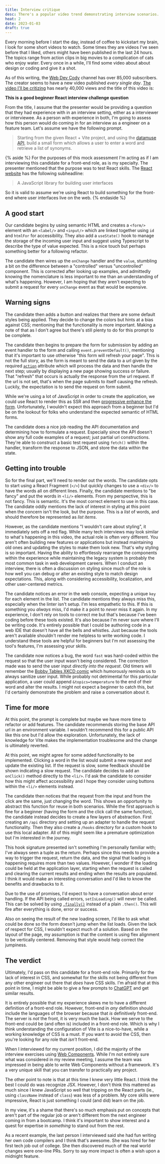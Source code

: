 ```yaml
---
title: Interview critique
desc: There's a popular video trend demonstrating interview scenarios. In this post, I'll provide some feedback on one exercise in particular based on my experience as both an interviewer and interviewee.
heat: 2
date: 2023-01-03
draft: true
---
```


Every morning before I start the day, instead of coffee to kickstart my brain, I look for some short videos to watch. Some times they are videos I've seen before that I liked, others might have been published in the last 24 hours. The topics range from action clips in big movies to a complication of cats who enjoy water. Every once in a while, I'll find some video about about design or coding and give it a shot.

As of this writing, the [Web Dev Cody](https://www.youtube.com/@WebDevCody) channel has over 85,000 subscribers. The creator seems to have a new video published _every single day_. [The video I'll be critizing](https://www.youtube.com/watch?v=-Rtlnsgbc0k) has nearly 40,000 views and the title of this video is:

**This is a good beginner React interview challenge question**

From the title, I assume that the presenter would be providing a question that they had experience with in an interview setting, either as a interviewer or interviewee. As a person with experience in both, I'm going to assess how this person would do coming in for an interview as a engineer on a feature team. Let's assume we have the following prompt.

> Starting from the given React + Vite project, and using the [datamuse API](https://www.datamuse.com/api/), build a small form which allows a user to enter a word and retrieve a list of synonyms.

{% aside %}
For the purposes of this mock assessment I'm acting as if I am interviewing this candidate for a front-end role, as is my specialty. The presenter mentioned that the purpose was to test React skills. The [React website](https://reactjs.org/) has the following subheadline:

> A JavaScript library for building user interfaces

So it is valid to assume we're using React to build something for the front-end where user interfaces live on the web.
{% endaside %}

## A good start

Our candidate begins by using semantic HTML and creates a `<form/>` element with an `<label/>` and `<input/>` which are linked together using `id` and `htmlFor` for accessibility. They also add a `useState()` hook to manage the storage of the incoming user input and suggest using Typescript to describe the type of value expected. This is a nice touch but perhaps something better for a following refactor.

The candidate then wires up the `onChange` handler and the `value`, stumbling a bit on the difference between a "controlled" versus "uncontrolled" component. This is corrected after looking up examples, and admittedly knowing the nomenclature is less important to me than an understanding of what's happening. However, I am hoping that they aren't expecting to submit a request for every `onChange` event as that would be expensive.

## Warning signs

The candidate then adds a button and realizes that there are some default styles being applied. They decide to change the colors but hints at a bias against CSS; mentioning that the functionality is more important. Making a note of that as I don't agree but there's still plenty to do for this prompt to be complete.

The candidate then begins to prepare the form for submission by adding an event handler to the form and calling `event.preventDefault()`, mentioning that it's important to use otherwise "this form will refresh your page". This is not the full story, as the form is meant to send the data to a url given by the required [`action`](https://developer.mozilla.org/en-US/docs/Web/HTML/Element/form#attr-action) attribute which will process the data and then handle the next step; usually by displaying a new page showing success or failure. That "refresh" that occurs is actually the response from the url request. If the url is not set, that's when the page submits to itself causing the refresh. Luckily, the expectation is to send the request on form submit.

While we're using a lot of JavaScript in order to create the application, we could use React to render this as SSR and then [progressive enhance the form](https://www.bram.us/2022/04/22/progressive-enhancement-and-html-forms-use-formdata/). Unfortunately, I wouldn't expect this approach from a beginner but I'd be on the lookout for folks who understand the expected semantic of HTML forms.

The candidate does a nice job reading the API documentation and determining how to formulate a request. Especially since the API doesn't show any full code examples of a request; just partial url constructions. They're able to construct a basic test request using `fetch()` within the handler, transform the response to JSON, and store the data within the state.

## Getting into trouble

So for the final part, we'll need to render out the words. The candidate opts to start using a React Fragment (`</>`) but quickly changes to use a `<div/>` to have the words all on different lines. Finally, the candidate mentions to "be fancy" and put the words in `<li/>` elements. From my perspective, this is not fancy. This is semantic. It's the most correct element to use in this case. The candidate oddly mentions the lack of interest in styling at this point when the concern isn't the look, but the purpose. This is a _list_ of words, and should therefore be represented as _list items_.

However, as the candidate mentions "I wouldn't care about styling", it immediately sets off a red flag. While many tech interviews may look similar to what's happening in this video, the actual role is often very different. You aren't often building new features or applications but instead maintaining old ones and updating the styles to make them look new. That's why styling is so important. Having the ability to effortlessly rearrange the components within the experience while maintaining the legacy system is probably the most common task in web development careers. When I conduct an interview, there is often a discussion on styling since much of the role is how well you can debug or alter an existing style to match design expectations. This, along with considering accessibility, localization, and other user-centered metrics.

The candidate notices an error in the web console, expecting a unique `key` for each element in the list. The candidate mentions they always miss this, especially when the linter isn't setup. I'm less empathetic to this. If this is something you _always_ miss, I'd make it a point to _never_ miss it again. In my experience, I don't rely on tools to correct me but that's because I've been coding before these tools existed. It's also because I'm never sure where I'll be writing code. It's entirely possible that I could be authoring code in a web IDE that doesn't have all the bells and whistles. Just because the tools aren't available shouldn't render me helpless to write working code. I understand these tools are helpful for beginners but I'm not assessing the tool's features, I'm assessing your skills.

The candidate now notices a bug, the word `fast` was hard-coded within the request so that the user input wasn't being considered. The correction made was to send the user input _directly into the request_. Old timers will remember the [Bobby Tables XKCD comic](https://xkcd.com/327/) which humorously reminds us to always sanitize user input. While probably not detrimental for this particular application, a user could append `&topics=temperature` to the end of their word and alter the results. I might not expect a beginner to catch this, but I'd certainly demonstrate the problem and raise a conversation about it.

## Time for more

At this point, the prompt is complete but maybe we have more time to refactor or add features. The candidate recommends storing the base API url in an environment variable. I wouldn't recommend this for a public API like this one but I'd allow the exploration. Unfortunately, the lack of knowledge for Vite makes the implementation troublesome and the change is ultimately reverted.

At this point, we might agree for some added functionality to be implemented. Clicking a word in the list would submit a new request and update the existing list. If the request is slow, some feedback should be shown indicating a slow request. The candidate decides to add an `onClick()` method directly to the `<li/>`. I'd ask the candidate to consider how this might affect accessibility and I hope they consider using buttons within the `<li/>` elements instead.

The candidate then notices that the request from the input and from the click are the same, just changing the word. This shows an opportunity to abstract this function for reuse in both scenarios. While the first approach is fine for a beginner (having the form and the click call the same function), the candidate instead decides to create a few layers of abstraction. First creating an `/api` directory and setting up an adapter to handle the request functionality. Then they also create a `/hooks` directory for a custom hook to use this local adapter. All of this might seem like a premature optimization but I'm interested in the journey.

This hook signature presented isn't something I'm personally familiar with; I've always seen a tuple as the return. Perhaps since this needs to provide a way to trigger the request, return the data, and the signal that loading is happening requires more than two values. However, I wonder if the loading could be held at the application layer, starting when the request is called and clearing the current results and ending when the results are populated. I think it would make an interesting conversation and I'd like to know the benefits and drawbacks to it.

Due to the use of promises, I'd expect to have a conversation about error handling. If the API being called errors, `setIsLoading()` will never be called. This can be solved by using [`.finally()`](https://developer.mozilla.org/en-US/docs/Web/JavaScript/Reference/Global_Objects/Promise/finally) instead of a plain `.then()`. This will fire after everything is done, error or success.

Also on seeing the result of the new loading screen, I'd like to ask what could be done so the form doesn't jump when the list loads. Given the lack of respect for CSS, I wouldn't expect much of a solution. Based on the layout of the page, my assumption is that the content is using flex alignment to be vertically centered. Removing that style would help correct the jumpiness.

## The verdict

Ultimately, I'd pass on this candidate for a front-end role. Primarily for the lack of interest in CSS, and somewhat for the skills not being different from any other engineer out there that _does_ have CSS skills. I'm afraid that at this point in time, I might be able to give a few prompts to [ChatGPT](https://openai.com/blog/chatgpt/) and get similar results.

It is entirely possible that my experience skews me to have a different definition of a front-end role. However, front-end in _any_ definition should include the languages of the browser because that _is_ definitively front-end. The server is _not_ the front, it is very much the back. How we serve to the front-end could be (and often is) included in a front-end role. Which is why I think understanding the configuration of Vite is a nice-to-have, while a working knowledge of CSS is a must. If you want to avoid the CSS, then you're looking for any role that _isn't_ front-end.

When I interviewed for my current position, I did the majority of the interview exercises using [Web Components](https://developer.mozilla.org/en-US/docs/Web/Web_Components). While I'm not entirely sure what was considered in my review meeting, I assume the team was impressed in being able to write Web Components without a framework. It's a very unique skill that you can transfer to practically any project.

The other point to note is that at this time I knew very little React. I think the best I could do was recognize JSX. However, I don't think this mattered as much since I knew JavaScript so well that tripping on the React parts (ie., using `className` instead of `class`) was less of a problem. My core skills were impressive, React is just something I could (and did) learn on the job.

In my view, it's a shame that there's so much emphasis put on concepts that aren't part of the regular job or aren't different from the next engineer coming in from a bootcamp. I think it's important to show interest and a quest for expertise in _something_ to stand out from the rest. 

As a recent example, the last person I interviewed said she had fun writing her own code compilers and I think that's awesome. She was hired for her first tech job out of college. She then discovered much of the real world changes were one-line PRs. Sorry to say more impact is often a wish upon a midnight feature.